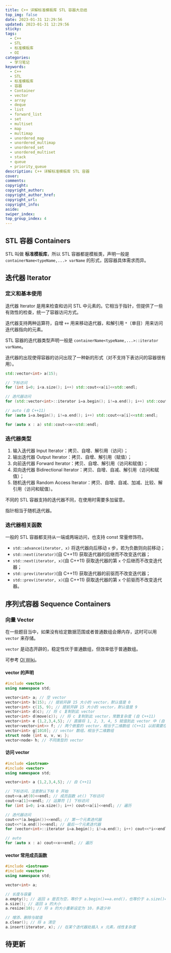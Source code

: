 ```yaml
---
title: C++ 详解标准模板库 STL 容器大总结
top_img: false
date: 2023-01-31 12:29:56
updated: 2023-01-31 12:29:56
sticky:
tags:
  - C++
  - STL
  - 标准模板库
  - OI
categories:
  - 学习笔记
keywords:
  - C++
  - STL
  - 标准模板库
  - 容器
  - Container
  - vector
  - array
  - deque
  - list
  - forward_list
  - set
  - multiset
  - map
  - multimap
  - unordered_map
  - unordered_multimap
  - unordered_set
  - unordered_multiset
  - stack
  - queue
  - priority_queue
description: C++ 详解标准模板库 STL 容器
cover:
comments:
copyright:
copyright_author:
copyright_author_href:
copyright_url:
copyright_info:
aside:
swiper_index:
top_group_index: 4
---
```


## STL 容器 Containers

STL 叫做 **标准模板库**，所以 STL 容器都是模板类，声明一般是 `containerName<typeName,...> varName` 的形式，因容器具体需求而异。

## 迭代器 Iterator

### 定义和基本使用

迭代器 Iterator 是用来检查和访问 STL 中元素的。它相当于指针，但提供了一些有效性的检查，统一了容器访问方式。

迭代器支持两种运算符，自增 `++` 用来移动迭代器，和解引用 `*`（单目）用来访问迭代器指向的元素。

STL 容器的迭代器类型声明一般是 `containerName<typeName,...>::iterator varName`。

迭代器的出现使得容器的访问出现了一种新的形式（对不支持下表访问的容器很有用）。

``` cpp
std::vector<int> a(15);

// 下标访问
for (int i=0; i<a.size(); i++) std::cout<<a[i]<<std::endl;

// 迭代器访问
for (std::vector<int>::iterator i=a.begin(); i!=a.end(); i++) std::cout<<a[i]<<std::endl;

// auto (自 C++11)
for (auto i=a.begin(); i!=a.end(); i++) std::cout<<a[i]<<std::endl;

for (auto x : a) std::cout<<x<<std::endl;
```

### 迭代器类型

1. 输入迭代器 Input Iterator：拷贝、自增、解引用（访问）；
2. 输出迭代器 Output Iterator：拷贝、自增、解引用（赋值）；
3. 向前迭代器 Forward Iterator：拷贝、自增、解引用（访问和赋值）；
4. 双向迭代器 Bidirectional Iterator：拷贝、自增、自减、解引用（访问和赋值）；
5. 随机迭代器 Random Access Iterator：拷贝、自增、自减、加减、比较、解引用（访问和赋值）。

不同的 STL 容器支持的迭代器不同，在使用时需要多加留意。

指针相当于随机迭代器。

### 迭代器相关函数

一般的 STL 容器都支持从一端或两端访问，也支持 const 常量修饰符。

- `std::advance(iterator, x)` 将迭代器向后移动 `x` 步，若为负数则向前移动；
- `std::next(iterator)`(自 C++11) 获取迭代器的后继而不改变迭代器；
- `std::next(iterator, x)`(自 C++11) 获取迭代器的第 `x` 个后继而不改变迭代器；
- `std::prev(iterator)`(自 C++11) 获取迭代器的前驱而不改变迭代器；
- `std::prev(iterator, x)`(自 C++11) 获取迭代器的第 `x` 个前驱而不改变迭代器。

## 序列式容器 Sequence Containers

### 向量 Vector

在一些题目当中，如果没有给定数据范围或者普通数组会爆内存，这时可以用 `vector` 来存储。

`vector` 是动态开辟的，稳定性优于普通数组，但效率低于普通数组。

可参考 [OI Wiki](https://oi-wiki.org/lang/csl/sequence-container/#vector)。

#### vector 的声明

``` cpp
#include <vector>
using namespace std;

vector<int> a; // 空 vector
vector<int> b(15); // 提前开辟 15 大小的 vector，默认值是 0
vector<int> c(15, 9); // 提前开辟 15 大小的 vector，默认值是 9
vector<int> d(c); // 将 c 复制到此 vector
vector<int> d(move(c)); // 将 c 复制到此 vector，常数复杂度 (自 C++11)
vector<int> e {1,2,3,4,5}; // 直接将 1, 2, 3, 4, 5 赋值到此 vector 中 (自 C++11)
vector<vector<int>> f; // 两个嵌套的 vector，相当于二维数组 (C++11 以前需要在两个大于号之间加入空格)
vector<int> g[1010]; // vector 数组，相当于二维数组
struct node {int u, v, w; };
vector<node> h; // 不同类型的 vector
```

#### 访问 vector

``` cpp
#include <iostream>
#include <vector>
using namespace std;

vector<int> a {1,2,3,4,5}; // 自 C++11

// 下标访问，注意默认下标 0 开始
cout<<a.at(0)<<endl; // 成员函数 at() 下标访问
cout<<a[1]<<endl; // 运算符 [] 下标访问
for (int i=0; i<a.size(); i++) cout<<a[i]<<endl; // 遍历

// 迭代器访问
cout<<*(a.begin())<<endl; // 第一个元素迭代器
cout<<*(a.end())<<endl; // 最后一个元素迭代器
for (vector<int>::iterator i=a.begin(); i!=a.end(); i++) cout<<*i<<endl; // 遍历

// auto
for (auto x : a) cout<<x<<endl; // 遍历
```

#### vector 常用成员函数

``` cpp
#include <iostream>
#include <vector>
using namespace std;

vector<int> a;

// 长度与容量
a.empty(); // 返回 a 是否为空，等价于 a.begin()==a.end()，也等价于 a.size()==0，true 为空，false 为非空
a.size(); // 返回 a 的大小
a.resize(10); // 将 a 的大小重新设定为 10，多退少补

// 增添、删除与赋值
a.clear(); // 将 a 清空
a.insert(iterator, x); // 在某个迭代器处插入 x 元素，线性复杂度

```

## 待更新